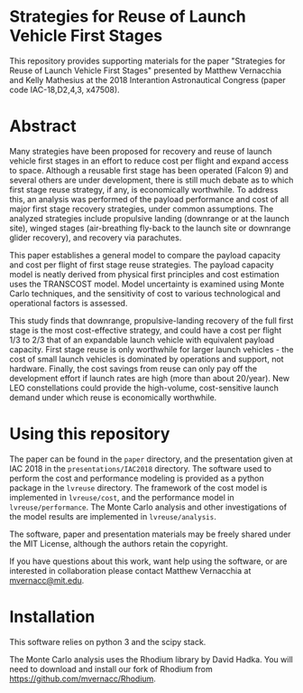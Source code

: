 Strategies for Reuse of Launch Vehicle First Stages
===================================================

This repository provides supporting materials for the paper "Strategies for Reuse of Launch Vehicle First Stages" presented by Matthew Vernacchia and Kelly Mathesius at the 2018 Interantion Astronautical Congress (paper code IAC-18,D2,4,3, x47508).


# Abstract

Many strategies have been proposed for recovery and reuse of launch vehicle first stages in an effort to reduce cost per flight and expand access to space. Although a reusable first stage has been operated (Falcon 9) and several others are under development, there is still much debate as to which first stage reuse strategy, if any, is economically worthwhile. To address this, an analysis was performed of the payload performance and cost of all major first stage recovery strategies, under common assumptions. The analyzed strategies include propulsive landing (downrange or at the launch site), winged stages (air-breathing fly-back to the launch site or downrange glider recovery), and recovery via parachutes.

This paper establishes a general model to compare the payload capacity and cost per flight of first stage reuse strategies. The payload capacity model is neatly derived from physical first principles and cost estimation uses the TRANSCOST model. Model uncertainty is examined using Monte Carlo techniques, and the sensitivity of cost to various technological and operational factors is assessed.

This study finds that downrange, propulsive-landing recovery of the full first stage is the most cost-effective strategy, and could have a cost per flight 1/3 to 2/3 that of an expandable launch vehicle with equivalent payload capacity. First stage reuse is only worthwhile for larger launch vehicles - the cost of small launch vehicles is dominated by operations and support, not hardware. Finally, the cost savings from reuse can only pay off the development effort if launch rates are high (more than about 20/year). New LEO constellations could provide the high-volume, cost-sensitive launch demand under which reuse is economically worthwhile.


# Using this repository

The paper can be found in the `paper` directory, and the presentation given at IAC 2018 in the `presentations/IAC2018` directory. The software used to perform the cost and performance modeling is provided as a python package in the `lvreuse` directory. The framework of the cost model is implemented in `lvreuse/cost`, and the performance model in `lvreuse/performance`.  The Monte Carlo analysis and other investigations of the model results are implemented in `lvreuse/analysis`.

The software, paper and presentation materials may be freely shared under the MIT License, although the authors retain the copyright.

If you have questions about this work, want help using the software, or are interested in collaboration please contact Matthew Vernacchia at mvernacc@mit.edu.


# Installation

This software relies on python 3 and the scipy stack.

The Monte Carlo analysis uses the Rhodium library by David Hadka. You will need to download and install our fork of Rhodium from https://github.com/mvernacc/Rhodium. 
